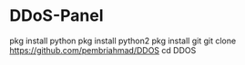 # DDoS-Panel
pkg install python
pkg install python2
pkg install git
git clone https://github.com/pembriahmad/DDOS
cd DDOS
